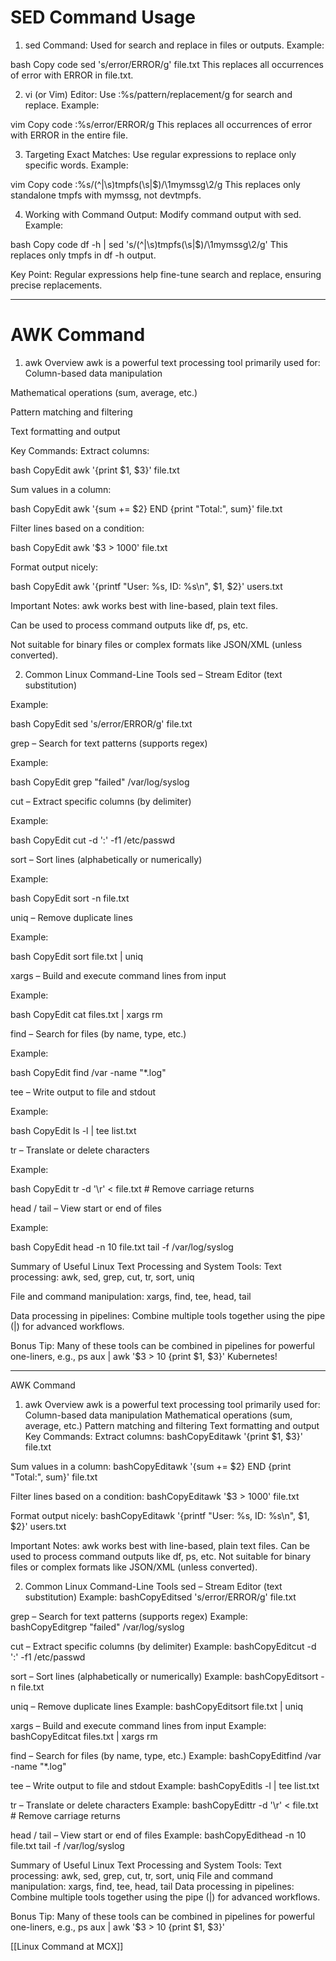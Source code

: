 # SED Command Usage
1. sed Command:
Used for search and replace in files or outputs. Example:

 bash
Copy code
sed 's/error/ERROR/g' file.txt
 This replaces all occurrences of error with ERROR in file.txt.



2. vi (or Vim) Editor:
Use :%s/pattern/replacement/g for search and replace. Example:

 vim
Copy code
:%s/error/ERROR/g
 This replaces all occurrences of error with ERROR in the entire file.



3. Targeting Exact Matches:
Use regular expressions to replace only specific words. Example:

 vim
Copy code
:%s/\(^\|\s\)tmpfs\(\s\|$\)/\1mymssg\2/g
 This replaces only standalone tmpfs with mymssg, not devtmpfs.



4. Working with Command Output:
Modify command output with sed. Example:

 bash
Copy code
df -h | sed 's/\(^\|\s\)tmpfs\(\s\|$\)/\1mymssg\2/g'
 This replaces only tmpfs in df -h output.



Key Point:
 Regular expressions help fine-tune search and replace, ensuring precise replacements.


------



# AWK Command 


1. awk Overview
awk is a powerful text processing tool primarily used for:
Column-based data manipulation


Mathematical operations (sum, average, etc.)


Pattern matching and filtering


Text formatting and output


Key Commands:
Extract columns:

 bash
CopyEdit
awk '{print $1, $3}' file.txt


Sum values in a column:

 bash
CopyEdit
awk '{sum += $2} END {print "Total:", sum}' file.txt


Filter lines based on a condition:

 bash
CopyEdit
awk '$3 > 1000' file.txt


Format output nicely:

 bash
CopyEdit
awk '{printf "User: %s, ID: %s\n", $1, $2}' users.txt


Important Notes:
awk works best with line-based, plain text files.


Can be used to process command outputs like df, ps, etc.


Not suitable for binary files or complex formats like JSON/XML (unless converted).



2. Common Linux Command-Line Tools
sed – Stream Editor (text substitution)


Example:

 bash
CopyEdit
sed 's/error/ERROR/g' file.txt


grep – Search for text patterns (supports regex)


Example:

 bash
CopyEdit
grep "failed" /var/log/syslog


cut – Extract specific columns (by delimiter)


Example:

 bash
CopyEdit
cut -d ':' -f1 /etc/passwd


sort – Sort lines (alphabetically or numerically)


Example:

 bash
CopyEdit
sort -n file.txt


uniq – Remove duplicate lines


Example:

 bash
CopyEdit
sort file.txt | uniq


xargs – Build and execute command lines from input


Example:

 bash
CopyEdit
cat files.txt | xargs rm


find – Search for files (by name, type, etc.)


Example:

 bash
CopyEdit
find /var -name "*.log"


tee – Write output to file and stdout


Example:

 bash
CopyEdit
ls -l | tee list.txt


tr – Translate or delete characters


Example:

 bash
CopyEdit
tr -d '\r' < file.txt  # Remove carriage returns


head / tail – View start or end of files


Example:

 bash
CopyEdit
head -n 10 file.txt
tail -f /var/log/syslog



Summary of Useful Linux Text Processing and System Tools:
Text processing: awk, sed, grep, cut, tr, sort, uniq


File and command manipulation: xargs, find, tee, head, tail


Data processing in pipelines: Combine multiple tools together using the pipe (|) for advanced workflows.



Bonus Tip:
Many of these tools can be combined in pipelines for powerful one-liners, e.g., ps aux | awk '$3 > 10 {print $1, $3}'
Kubernetes!


----






AWK Command 


1. awk Overview
awk is a powerful text processing tool primarily used for:
Column-based data manipulation
Mathematical operations (sum, average, etc.)
Pattern matching and filtering
Text formatting and output
Key Commands:
Extract columns: bashCopyEditawk '{print $1, $3}' file.txt

Sum values in a column: bashCopyEditawk '{sum += $2} END {print "Total:", sum}' file.txt

Filter lines based on a condition: bashCopyEditawk '$3 > 1000' file.txt

Format output nicely: bashCopyEditawk '{printf "User: %s, ID: %s\n", $1, $2}' users.txt

Important Notes:
awk works best with line-based, plain text files.
Can be used to process command outputs like df, ps, etc.
Not suitable for binary files or complex formats like JSON/XML (unless converted).

2. Common Linux Command-Line Tools
sed – Stream Editor (text substitution)
Example: bashCopyEditsed 's/error/ERROR/g' file.txt

grep – Search for text patterns (supports regex)
Example: bashCopyEditgrep "failed" /var/log/syslog

cut – Extract specific columns (by delimiter)
Example: bashCopyEditcut -d ':' -f1 /etc/passwd

sort – Sort lines (alphabetically or numerically)
Example: bashCopyEditsort -n file.txt

uniq – Remove duplicate lines
Example: bashCopyEditsort file.txt | uniq

xargs – Build and execute command lines from input
Example: bashCopyEditcat files.txt | xargs rm

find – Search for files (by name, type, etc.)
Example: bashCopyEditfind /var -name "*.log"

tee – Write output to file and stdout
Example: bashCopyEditls -l | tee list.txt

tr – Translate or delete characters
Example: bashCopyEdittr -d '\r' < file.txt  # Remove carriage returns

head / tail – View start or end of files
Example: bashCopyEdithead -n 10 file.txt
tail -f /var/log/syslog


Summary of Useful Linux Text Processing and System Tools:
Text processing: awk, sed, grep, cut, tr, sort, uniq
File and command manipulation: xargs, find, tee, head, tail
Data processing in pipelines: Combine multiple tools together using the pipe (|) for advanced workflows.

Bonus Tip:
Many of these tools can be combined in pipelines for powerful one-liners, e.g., ps aux | awk '$3 > 10 {print $1, $3}'


[[Linux Command at MCX]]